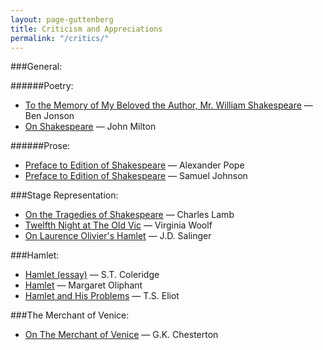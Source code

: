 ```yaml
---
layout: page-guttenberg
title: Criticism and Appreciations
permalink: "/critics/"
---
```


###General:

######Poetry:

* [To the Memory of My Beloved the Author, Mr. William Shakespeare](/jonson.elegy/) — Ben Jonson
* [On Shakespeare](/milton.poem/) — John Milton


######Prose:

* [Preface to Edition of Shakespeare](/pope.preface/) — Alexander Pope
* [Preface to Edition of Shakespeare](/johnson.preface/) — Samuel Johnson



###Stage Representation:

* [On the Tragedies of Shakespeare](/lamb.stage/) — Charles Lamb
* [Twelfth Night at The Old Vic](/woolf.stage/) — Virginia Woolf
* [On Laurence Olivier's Hamlet](/stage.salinger/) — J.D. Salinger



###Hamlet:

* [Hamlet (essay)](/coleridge.hamlet.essay/) — S.T. Coleridge
* [Hamlet](oliphant.hamlet) — Margaret Oliphant
* [Hamlet and His Problems](/eliot.hamlet/) — T.S. Eliot



###The Merchant of Venice:
* [On The Merchant of Venice](/chesterton.themerchantofvenice/) — G.K. Chesterton
